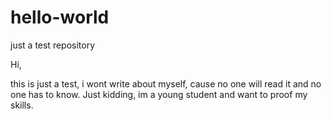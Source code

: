 # hello-world
just a test repository

Hi,

this is just a test, i wont write about myself, cause no one will read it and no one has to know.
Just kidding, im a young student and want to proof my skills.
